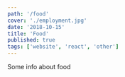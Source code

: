 ```yaml
---
path: '/food'
cover: './employment.jpg'
date: '2018-10-15'
title: 'Food'
published: true
tags: ['website', 'react', 'other']
---
```


Some info about food
